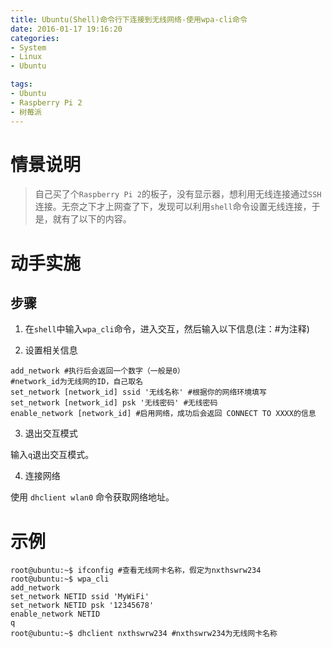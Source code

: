 ```yaml
---
title: Ubuntu(Shell)命令行下连接到无线网络-使用wpa-cli命令
date: 2016-01-17 19:16:20
categories:
- System
- Linux
- Ubuntu

tags:
- Ubuntu
- Raspberry Pi 2
- 树莓派
---
```


# 情景说明

> 自己买了个`Raspberry Pi 2`的板子，没有显示器，想利用无线连接通过`SSH`连接。无奈之下才上网查了下，发现可以利用`shell`命令设置无线连接，于是，就有了以下的内容。

# 动手实施

## 步骤

1. 在`shell`中输入`wpa_cli`命令，进入交互，然后输入以下信息(注：#为注释)

2. 设置相关信息

  ```
  add_network #执行后会返回一个数字（一般是0）
  #network_id为无线网的ID，自己取名
  set_network [network_id] ssid '无线名称' #根据你的网络环境填写
  set_network [network_id] psk '无线密码' #无线密码
  enable_network [network_id] #启用网络，成功后会返回 CONNECT TO XXXX的信息
  ```

3. 退出交互模式

  输入`q`退出交互模式。

4. 连接网络

  使用 `dhclient wlan0` 命令获取网络地址。

# 示例

  ```
  root@ubuntu:~$ ifconfig #查看无线网卡名称，假定为nxthswrw234
  root@ubuntu:~$ wpa_cli
  add_network
  set_network NETID ssid 'MyWiFi'
  set_network NETID psk '12345678'
  enable_network NETID
  q
  root@ubuntu:~$ dhclient nxthswrw234 #nxthswrw234为无线网卡名称
  ```
